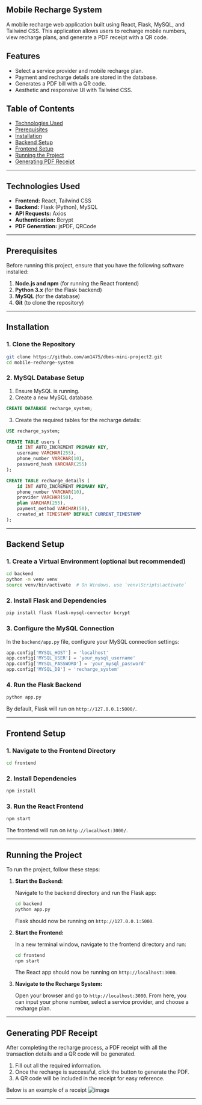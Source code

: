 
## Mobile Recharge System

A mobile recharge web application built using React, Flask, MySQL, and Tailwind CSS. This application allows users to recharge mobile numbers, view recharge plans, and generate a PDF receipt with a QR code.

## Features

- Select a service provider and mobile recharge plan.
- Payment and recharge details are stored in the database.
- Generates a PDF bill with a QR code.
- Aesthetic and responsive UI with Tailwind CSS.
  
## Table of Contents

- [Technologies Used](#technologies-used)
- [Prerequisites](#prerequisites)
- [Installation](#installation)
- [Backend Setup](#backend-setup)
- [Frontend Setup](#frontend-setup)
- [Running the Project](#running-the-project)
- [Generating PDF Receipt](#generating-pdf-receipt)
---

## Technologies Used

- **Frontend:** React, Tailwind CSS
- **Backend:** Flask (Python), MySQL
- **API Requests:** Axios
- **Authentication:** Bcrypt
- **PDF Generation:** jsPDF, QRCode

---

## Prerequisites

Before running this project, ensure that you have the following software installed:

1. **Node.js and npm** (for running the React frontend)
2. **Python 3.x** (for the Flask backend)
3. **MySQL** (for the database)
4. **Git** (to clone the repository)

---

## Installation

### 1. Clone the Repository

```bash
git clone https://github.com/am1475/dbms-mini-project2.git
cd mobile-recharge-system
```

### 2. MySQL Database Setup

1. Ensure MySQL is running.
2. Create a new MySQL database.

```sql
CREATE DATABASE recharge_system;
```

3. Create the required tables for the recharge details:

```sql
USE recharge_system;

CREATE TABLE users (
    id INT AUTO_INCREMENT PRIMARY KEY,
    username VARCHAR(255),
    phone_number VARCHAR(10),
    password_hash VARCHAR(255)
);

CREATE TABLE recharge_details (
    id INT AUTO_INCREMENT PRIMARY KEY,
    phone_number VARCHAR(10),
    provider VARCHAR(50),
    plan VARCHAR(255),
    payment_method VARCHAR(50),
    created_at TIMESTAMP DEFAULT CURRENT_TIMESTAMP
);
```

---

## Backend Setup

### 1. Create a Virtual Environment (optional but recommended)

```bash
cd backend
python -m venv venv
source venv/bin/activate  # On Windows, use `venv\Scripts\activate`
```

### 2. Install Flask and Dependencies

```bash
pip install flask flask-mysql-connector bcrypt
```

### 3. Configure the MySQL Connection

In the `backend/app.py` file, configure your MySQL connection settings:

```python
app.config['MYSQL_HOST'] = 'localhost'
app.config['MYSQL_USER'] = 'your_mysql_username'
app.config['MYSQL_PASSWORD'] = 'your_mysql_password'
app.config['MYSQL_DB'] = 'recharge_system'
```

### 4. Run the Flask Backend

```bash
python app.py
```

By default, Flask will run on `http://127.0.0.1:5000/`.

---

## Frontend Setup

### 1. Navigate to the Frontend Directory

```bash
cd frontend
```

### 2. Install Dependencies

```bash
npm install
```

### 3. Run the React Frontend

```bash
npm start
```

The frontend will run on `http://localhost:3000/`.

---

## Running the Project

To run the project, follow these steps:

1. **Start the Backend:**

   Navigate to the backend directory and run the Flask app:

   ```bash
   cd backend
   python app.py
   ```

   Flask should now be running on `http://127.0.0.1:5000`.

2. **Start the Frontend:**

   In a new terminal window, navigate to the frontend directory and run:

   ```bash
   cd frontend
   npm start
   ```

   The React app should now be running on `http://localhost:3000`.

3. **Navigate to the Recharge System:**

   Open your browser and go to `http://localhost:3000`. From here, you can input your phone number, select a service provider, and choose a recharge plan.

---

## Generating PDF Receipt

After completing the recharge process, a PDF receipt with all the transaction details and a QR code will be generated.

1. Fill out all the required information.
2. Once the recharge is successful, click the button to generate the PDF.
3. A QR code will be included in the receipt for easy reference.

Below is an example of a receipt 
![image](https://github.com/user-attachments/assets/f19a1e7f-f2c9-482e-baaf-63fdac2ab0bd)


---
